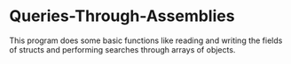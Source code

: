 # Queries-Through-Assemblies
This program does some basic functions like reading and writing the fields of structs and performing searches through arrays of objects.

